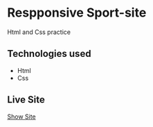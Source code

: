 # Respponsive Sport-site
Html and Css practice

## Technologies used
* Html
* Css

## Live Site

[Show Site](https://aygulysn.github.io/Sport-site/)
